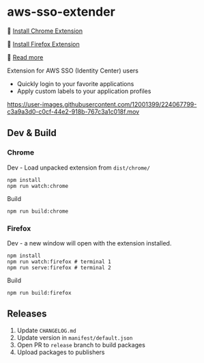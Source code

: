 # aws-sso-extender

🚀 [Install Chrome Extension](https://chrome.google.com/webstore/detail/aws-sso-extender/pojoaiboolahdaedebpjgnllehpofkep)  

🦊 [Install Firefox Extension](https://addons.mozilla.org/en-US/firefox/addon/aws-sso-extender/) 

📃 [Read more](https://blog.wtfender.com/posts/aws-sso-extender/)

Extension for AWS SSO (Identity Center) users  

- Quickly login to your favorite applications
- Apply custom labels to your application profiles

https://user-images.githubusercontent.com/12001399/224067799-c3a9a3d0-c0cf-44e2-918b-767c3a1c018f.mov


## Dev & Build

### Chrome 
Dev - Load unpacked extension from `dist/chrome/`
```
npm install
npm run watch:chrome
```
Build
```
npm run build:chrome
```

### Firefox
Dev - a new window will open with the extension installed.
```
npm install
npm run watch:firefox # terminal 1
npm run serve:firefox # terminal 2
```
Build
```
npm run build:firefox
```

## Releases
1. Update `CHANGELOG.md`
2. Update version in `manifest/default.json`
3. Open PR to `release` branch to build packages
4. Upload packages to publishers